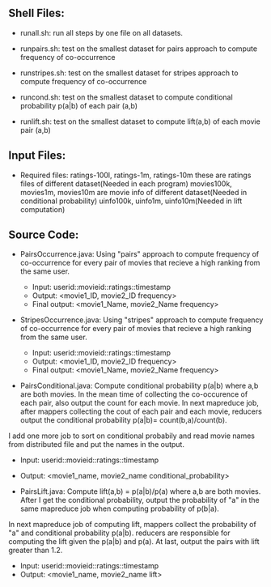 ## Shell Files:

- runall.sh: run all steps by one file on all datasets.

- runpairs.sh: test on the smallest dataset for pairs approach to compute frequency of co-occurrence

- runstripes.sh: test on the smallest dataset for stripes approach to compute frequency of co-occurrence

- runcond.sh: test on the smallest dataset to compute conditional probability p(a|b) of each pair (a,b)

- runlift.sh: test on the smallest dataset to compute lift(a,b) of each movie pair (a,b)

## Input Files:

- Required files:
ratings-100l, ratings-1m, ratings-10m these are ratings files of different dataset(Needed in each program)
movies100k, movies1m, movies10m are movie info of different dataset(Needed in conditional probability)
uinfo100k, uinfo1m, uinfo10m(Needed in lift computation)

## Source Code:

- PairsOccurrence.java: Using "pairs" approach to compute frequency of co-occurrence for every pair of movies that recieve a high 
ranking from the same user.
    - Input: userid::movieid::ratings::timestamp
    - Output: \<movie1_ID, movie2_ID	frequency\>
    - Final output: \<movie1_Name, movie2_Name	frequency\>


- StripesOccurrence.java: Using "stripes" approach to compute frequency of co-occurrence for every pair of movies that recieve a high 
ranking from the same user.
    - Input: userid::movieid::ratings::timestamp
    - Output: \<movie1_ID, movie2_ID	frequency\>
    - Final output: \<movie1_Name, movie2_Name	frequency\>

- PairsConditional.java: Compute conditional probability p(a|b) where a,b are both movies. 
In the mean time of collecting the co-occurence of each pair, also output the count for each movie. In next mapreduce job, after mappers collecting the cout of each pair and each movie, reducers output the conditional probability p(a|b)= count(b,a)/count(b).

I add one more job to sort on conditional probabily and read movie names from distributed file and put the names in the output.
- Input: userid::movieid::ratings::timestamp
- Output: \<movie1\_name, movie2\_name	conditional\_probability\>


- PairsLift.java: Compute lift(a,b) = p(a|b)/p(a) where a,b are both movies.
After I get the conditional probability, output the probability of "a" in the same mapreduce job when computing probability of p(b|a).

In next mapreduce job of computing lift, mappers collect the probability of "a" and conditional probability p(a|b). reducers are responsible for computing the lift given the p(a|b) and p(a). At last, output the pairs with lift greater than 1.2.

- Input: userid::movieid::ratings::timestamp
- Output: \<movie1\_name, movie2\_name	lift\>
